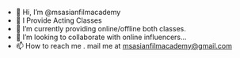- 👋 Hi, I’m @msasianfilmacademy
- 👀 I Provide Acting Classes
- 🌱 I’m currently providing online/offline both classes.
- 💞️ I’m looking to collaborate with online influencers...
- 📫 How to reach me . mail me at msasianfilmacademy@gmail.com

<!---
msasianfilmacademy/msasianfilmacademy is a ✨ special ✨ repository because its `README.md` (this file) appears on your GitHub profile.
You can click the Preview link to take a look at your changes.
--->
